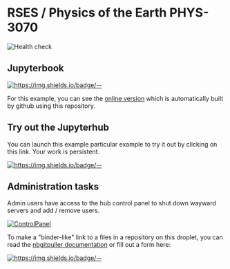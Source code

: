 # RSES / Physics of the Earth PHYS-3070

![Health check](https://github.com/ANU-RSES-Education/PHYS-3070/workflows/Health%20check/badge.svg)

## Jupyterbook

[![https://img.shields.io/badge/<LABEL>-<MESSAGE>-<COLOR>](https://img.shields.io/badge/EMSC3002-Course_Notes-blue)](https://ANU-RSES-Education.github.io/PHYS-3070)


For this example, you can see the [online version](https://anu-rses-education.github.io/PHYS-3070/FrontPage.html) which is automatically built by github using this repository.

## Try out the Jupyterhub


You can launch this example particular example to try it out by clicking on this link. Your work is persistent. 

[![https://img.shields.io/badge/<LABEL>-<MESSAGE>-<COLOR>](https://img.shields.io/badge/Launch-Demo-blue)](https://phys3070-2021.rses.underworldcloud.org/hub/user-redirect/git-pull?repo=https://github.com/ANU-RSES-Education/PHYS-3070&urlpath=tree/PHYS-3070/StartHere.ipynb&branch=master)
    
## Administration tasks

<!--
If the hub has a signup page it can be reached here:
    
[![Signup](https://img.shields.io/badge/User-Signup-blue)](https://test.rses.underworldcloud.org/hub/signup)

And the corresponding page for an admin user to authorise the users after they sign-up is
    
[![Authorize](https://img.shields.io/badge/Admin-Authorize-Red)](https://test.rses.underworldcloud.org/hub/authorize)

-->
   
Admin users have access to the hub control panel to shut down wayward servers and add / remove users. 
    
[![ControlPanel](https://img.shields.io/badge/Admin-HubControlPanel-Red)](https://phys3070-2021.rses.underworldcloud.org/hub/admin)
    

To make a "binder-like" link to a files in a repository on this droplet, you can read the [nbgitpuller documentation](https://jupyterhub.github.io/nbgitpuller/link.html) or fill out a form here:

 [![https://img.shields.io/badge/<LABEL>-<MESSAGE>-<COLOR>](https://img.shields.io/badge/Admin-LinkMaker-Red)](https://jupyterhub.github.io/nbgitpuller/link.html?hub=https://phys3070-2021.rses.underworldcloud.org&repo=https://github.com/ANU-RSES-Education/PHYS-3070)


